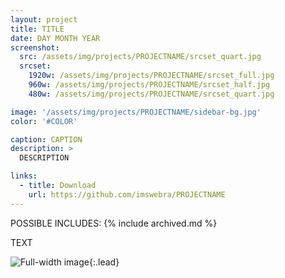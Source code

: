 ```yaml
---
layout: project
title: TITLE
date: DAY MONTH YEAR
screenshot:
  src: /assets/img/projects/PROJECTNAME/srcset_quart.jpg
  srcset:
    1920w: /assets/img/projects/PROJECTNAME/srcset_full.jpg
    960w: /assets/img/projects/PROJECTNAME/srcset_half.jpg
    480w: /assets/img/projects/PROJECTNAME/srcset_quart.jpg

image: '/assets/img/projects/PROJECTNAME/sidebar-bg.jpg'
color: '#COLOR'

caption: CAPTION
description: >
  DESCRIPTION

links:
  - title: Download
    url: https://github.com/imswebra/PROJECTNAME
---
```


POSSIBLE INCLUDES:
{% include archived.md %}

TEXT

![Full-width image](/assets/img/projects/PROJECTNAME/IMAGENAME.jpg){:.lead}